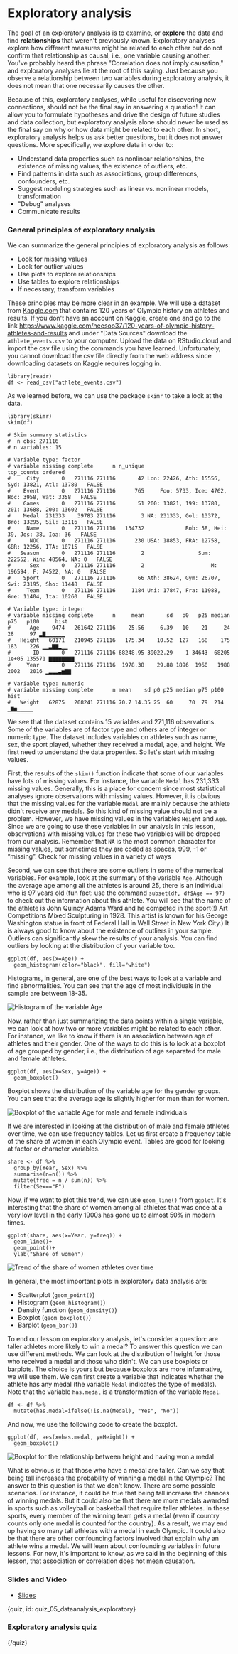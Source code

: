 # Exploratory analysis 

The goal of an exploratory analysis is to examine, or **explore** the data and find **relationships** that weren't previously known. Exploratory analyses explore how different measures might be related to each other but do not confirm that relationship as causal, i.e., one variable causing another. You've probably heard the phrase "Correlation does not imply causation," and exploratory analyses lie at the root of this saying. Just because you observe a relationship between two variables during exploratory analysis, it does not mean that one necessarily causes the other.

Because of this, exploratory analyses, while useful for discovering new connections, should not be the final say in answering a question! It can allow you to formulate hypotheses and drive the design of future studies and data collection, but exploratory analysis alone should never be used as the final say on why or how data might be related to each other. In short, exploratory analysis helps us ask better questions, but it does not answer questions. More specifically, we explore data in order to:

* Understand data properties such as nonlinear relationships, the existence of missing values, the existence of outliers, etc.
* Find patterns in data such as associations, group differences, confounders, etc.
* Suggest modeling strategies such as linear vs. nonlinear models, transformation
* "Debug" analyses
* Communicate results


### General principles of exploratory analysis

We can summarize the general principles of exploratory analysis as follows:

* Look for missing values
* Look for outlier values
* Use plots to explore relationships
* Use tables to explore relationships
* If necessary, transform variables


These principles may be more clear in an example. We will use a dataset from [Kaggle.com](www.kaggle.com) that contains 120 years of Olympic history on athletes and results. If you don't have an account on Kaggle, create one and go to the link https://www.kaggle.com/heesoo37/120-years-of-olympic-history-athletes-and-results and under "Data Sources" download the `athlete_events.csv` to your computer. Upload the data on RStudio.cloud and import the csv file using the commands you have learned. Unfortunately, you cannot download the csv file directly from the web address since downloading datasets on Kaggle requires logging in.

```{r}
library(readr)
df <- read_csv("athlete_events.csv")
```

As we learned before, we can use the package `skimr` to take a look at the data. 

```{r}
library(skimr)
skim(df)

# Skim summary statistics
#  n obs: 271116 
# n variables: 15 

# Variable type: factor 
# variable missing complete      n n_unique                                     top_counts ordered
#     City       0   271116 271116       42 Lon: 22426, Ath: 15556, Syd: 13821, Atl: 13780   FALSE
#    Event       0   271116 271116      765     Foo: 5733, Ice: 4762, Hoc: 3958, Wat: 3358   FALSE
#    Games       0   271116 271116       51 200: 13821, 199: 13780, 201: 13688, 200: 13602   FALSE
#    Medal  231333    39783 271116        3 NA: 231333, Gol: 13372, Bro: 13295, Sil: 13116   FALSE
#     Name       0   271116 271116   134732             Rob: 58, Hei: 39, Jos: 38, Ioa: 36   FALSE
#      NOC       0   271116 271116      230 USA: 18853, FRA: 12758, GBR: 12256, ITA: 10715   FALSE
#   Season       0   271116 271116        2                 Sum: 222552, Win: 48564, NA: 0   FALSE
#      Sex       0   271116 271116        2                     M: 196594, F: 74522, NA: 0   FALSE
#    Sport       0   271116 271116       66 Ath: 38624, Gym: 26707, Swi: 23195, Sho: 11448   FALSE
#     Team       0   271116 271116     1184 Uni: 17847, Fra: 11988, Gre: 11404, Ita: 10260   FALSE

# Variable type: integer 
# variable missing complete      n     mean       sd   p0   p25 median   p75   p100     hist
#      Age    9474   261642 271116    25.56     6.39   10    21     24    28     97 ▂▇▁▁▁▁▁▁
#   Height   60171   210945 271116   175.34    10.52  127   168    175   183    226 ▁▁▃▇▇▂▁▁
#       ID       0   271116 271116 68248.95 39022.29    1 34643  68205 1e+05 135571 ▇▇▇▇▇▇▇▇
#     Year       0   271116 271116  1978.38    29.88 1896  1960   1988  2002   2016 ▁▂▂▂▃▅▇▇

# Variable type: numeric 
# variable missing complete      n mean    sd p0 p25 median p75 p100     hist
#   Weight   62875   208241 271116 70.7 14.35 25  60     70  79  214 ▁▇▅▁▁▁▁▁
```

We see that the dataset contains 15 variables and 271,116 observations. Some of the variables are of factor type and others are of integer or numeric type. The dataset includes variables on athletes such as name, sex, the sport played, whether they received a medal, age, and height. We first need to understand the data properties. So let's start with missing values.

First, the results of the `skim()` function indicate that some of our variables have lots of missing values. For instance, the variable `Medal` has 231,333 missing values. Generally, this is a place for concern since most statistical analyses ignore observations with missing values. However, it is obvious that the missing values for the variable `Medal` are mainly because the athlete didn't receive any medals. So this kind of missing value should not be a problem. However, we have missing values in the variables `Height` and `Age`. Since we are going to use these variables in our analysis in this lesson, observations with missing values for these two variables will be dropped from our analysis. Remember that `NA` is the most common character for missing values, but sometimes they are coded as spaces, 999, -1 or “missing”. Check for missing values in a variety of ways

Second, we can see that there are some outliers in some of the numerical variables. For example, look at the summary of the variable `Age`. Although the average age among all the athletes is around 25, there is an individual who is 97 years old (fun fact: use the command `subset(df, df$Age == 97)` to check out the information about this athlete. You will see that the name of the athlete is John Quincy Adams Ward and he competed in the sport(!) Art Competitions Mixed Sculpturing in 1928. This artist is known for his George Washington statue in front of Federal Hall in Wall Street in New York City.) It is always good to know about the existence of outliers in your sample. Outliers can significantly skew the results of your analysis. You can find outliers by looking at the distribution of your variable too.

```{r}
ggplot(df, aes(x=Age)) + 
  geom_histogram(color="black", fill="white")
```

Histograms, in general, are one of the best ways to look at a variable and find abnormalities. You can see that the age of most individuals in the sample are between 18-35.

![Histogram of the variable Age]()


Now, rather than just summarizing the data points within a single variable, we can look at how two or more variables might be related to each other. For instance, we like to know if there is an association between age of athletes and their gender. One of the ways to do this is to look at a boxplot of age grouped by gender, i.e., the distribution of age separated for male and female athletes.

```{r}
ggplot(df, aes(x=Sex, y=Age)) + 
  geom_boxplot()
```

Boxplot shows the distribution of the variable age for the gender groups. You can see that the average age is slightly higher for men than for women. 

![Boxplot of the variable Age for male and female individuals]()


If we are interested in looking at the distribution of male and female athletes over time, we can use frequency tables. Let us first create a frequency table of the share of women in each Olympic event. Tables are good for looking at factor or character variables.


```{r}
share <- df %>% 
  group_by(Year, Sex) %>% 
  summarise(n=n()) %>% 
  mutate(freq = n / sum(n)) %>% 
  filter(Sex=="F")
```

Now, if we want to plot this trend, we can use `geom_line()` from `ggplot`. It's interesting that the share of women among all athletes that was once at a very low level in the early 1900s has gone up to almost 50% in modern times.

```{r}
ggplot(share, aes(x=Year, y=freq)) +
  geom_line()+
  geom_point()+
  ylab("Share of women")
```

![Trend of the share of women athletes over time]()

In general, the most important plots in exploratory data analysis are:

* Scatterplot (`geom_point()`)
* Histogram (`geom_histogram()`)
* Density function (`geom_density()`)
* Boxplot (`geom_boxplot()`)
* Barplot (`geom_bar()`)

To end our lesson on exploratory analysis, let's consider a question: are taller athletes more likely to win a medal? To answer this question we can use different methods. We can look at the distribution of height for those who received a medal and those who didn't. We can use boxplots or barplots. The choice is yours but because boxplots are more informative, we will use them. We can first create a variable that indicates whether the athlete has any medal (the variable `Medal` indicates the type of medals). Note that the variable `has.medal` is a transformation of the variable `Medal`.

```{r}
df <- df %>% 
  mutate(has.medal=ifelse(!is.na(Medal), "Yes", "No"))
```
And now, we use the following code to create the boxplot.

```{r}
ggplot(df, aes(x=has.medal, y=Height)) + 
  geom_boxplot()
```

![Boxplot for the relationship between height and having won a medal]()

What is obvious is that those who have a medal are taller. Can we say that being tall increases the probability of winning a medal in the Olympic? The answer to this question is that we don't know. There are some possible scenarios. For instance, it could be true that being tall increase the chances of winning medals. But it could also be that there are more medals awarded in sports such as volleyball or basketball that require taller athletes. In these sports, every member of the winning team gets a medal (even if country counts only one medal is counted for the country). As a result, we may end up having so many tall athletes with a medal in each Olympic. It could also be that there are other confounding factors involved that explain why an athlete wins a medal. We will learn about confounding variables in future lessons. For now, it's important to know, as we said in the beginning of this lesson, that association or correlation does not mean causation.


### Slides and Video

* [Slides](https://docs.google.com/presentation/d/1fVhtSr4JTBQW4oSxtJ4u3T6EijVvXIa8DnSgz7_L9r0/edit?usp=sharing)

{quiz, id: quiz_05_dataanalysis_exploratory}

### Exploratory analysis quiz



{/quiz}